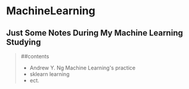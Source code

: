 MachineLearning
=================
Just Some Notes During My Machine Learning Studying
-----------------

>##contents
>- Andrew Y. Ng Machine Learning's practice
>- sklearn learning
>- ect.
